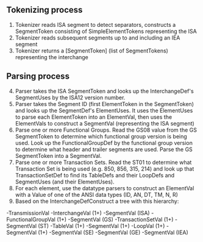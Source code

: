 ## Tokenizing process

1. Tokenizer reads ISA segment to detect separators, constructs a SegmentToken consisting of SimpleElementTokens representing the ISA
2. Tokenizer reads subsequent segments up to and including an IEA segment
3. Tokenizer returns a [SegmentToken] (list of SegmentTokens) representing the interchange

## Parsing process
4. Parser takes the ISA SegmentToken and looks up the InterchangeDef's SegmentUses by the ISA12 version number.
5. Parser takes the Segment ID (first ElementToken in the SegmentToken) and looks up the SegmentDef's ElementUses. It uses the ElementUses to parse each ElementToken into an ElementVal, then uses the ElementVals to construct a SegmentVal (representing the ISA segment)
6. Parse one or more Functional Groups. Read the GS08 value from the GS SegmentToken to determine which functional group version is being used. Look up the FunctionalGroupDef by the functional group version to determine what header and trailer segments are used. Parse the GS SegmentToken into a SegmentVal.
7. Parse one or more Transaction Sets. Read the ST01 to determine what Transaction Set is being used (e.g. 850, 856, 315, 214) and look up that TransactionSetDef to find its TableDefs and their LoopDefs and SegmentUses (and their ElementUses).
8. For each element, use the datatype parsers to construct an ElementVal with a Value of one of the ANSI data types (ID, AN, DT, TM, N, R)
8. Based on the InterchangeDefConstruct a tree with this hierarchy:

-TransmissionVal
  -InterchangeVal (1+)
    -SegmentVal (ISA)
    -FunctionalGroupVal (1+)
      -SegmentVal (GS)
      -TransactionSetVal (1+)
        -SegmentVal (ST)
        -TableVal (1+)
          -SegmentVal (1+)
          -LoopVal (1+)
          -SegmentVal (1+)
        -SegmentVal (SE)
      -SegmentVal (GE)
    -SegmentVal (IEA)
